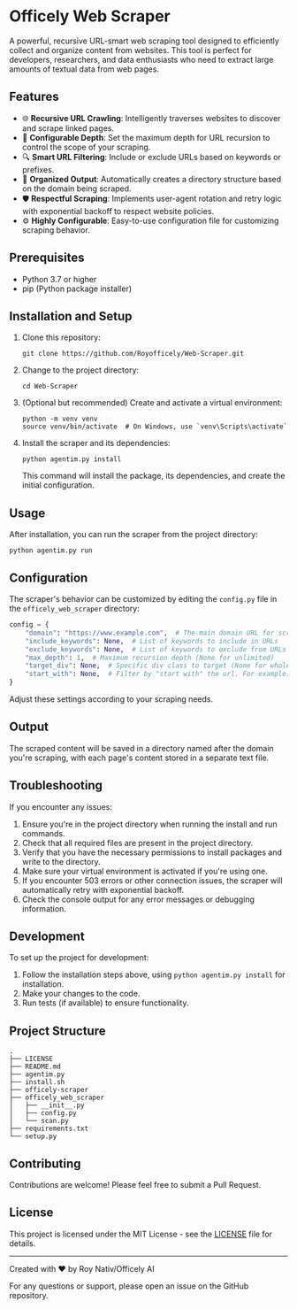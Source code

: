 # Officely Web Scraper

A powerful, recursive URL-smart web scraping tool designed to efficiently collect and organize content from websites. This tool is perfect for developers, researchers, and data enthusiasts who need to extract large amounts of textual data from web pages.

## Features

- 🌐 **Recursive URL Crawling**: Intelligently traverses websites to discover and scrape linked pages.
- 🎯 **Configurable Depth**: Set the maximum depth for URL recursion to control the scope of your scraping.
- 🔍 **Smart URL Filtering**: Include or exclude URLs based on keywords or prefixes.
- 📁 **Organized Output**: Automatically creates a directory structure based on the domain being scraped.
- 🛡️ **Respectful Scraping**: Implements user-agent rotation and retry logic with exponential backoff to respect website policies.
- ⚙️ **Highly Configurable**: Easy-to-use configuration file for customizing scraping behavior.

## Prerequisites

- Python 3.7 or higher
- pip (Python package installer)

## Installation and Setup

1. Clone this repository:
   ```
   git clone https://github.com/Royofficely/Web-Scraper.git
   ```

2. Change to the project directory:
   ```
   cd Web-Scraper
   ```

3. (Optional but recommended) Create and activate a virtual environment:
   ```
   python -m venv venv
   source venv/bin/activate  # On Windows, use `venv\Scripts\activate`
   ```

4. Install the scraper and its dependencies:
   ```
   python agentim.py install
   ```
   This command will install the package, its dependencies, and create the initial configuration.

## Usage

After installation, you can run the scraper from the project directory:

```
python agentim.py run
```

## Configuration

The scraper's behavior can be customized by editing the `config.py` file in the `officely_web_scraper` directory:

```python
config = {
    "domain": "https://www.example.com",  # The main domain URL for scraping
    "include_keywords": None,  # List of keywords to include in URLs
    "exclude_keywords": None,  # List of keywords to exclude from URLs
    "max_depth": 1,  # Maximum recursion depth (None for unlimited)
    "target_div": None,  # Specific div class to target (None for whole page)
    "start_with": None,  # Filter by "start with" the url. For example: ["https://example.com/blog"]
}
```

Adjust these settings according to your scraping needs.

## Output

The scraped content will be saved in a directory named after the domain you're scraping, with each page's content stored in a separate text file.

## Troubleshooting

If you encounter any issues:

1. Ensure you're in the project directory when running the install and run commands.
2. Check that all required files are present in the project directory.
3. Verify that you have the necessary permissions to install packages and write to the directory.
4. Make sure your virtual environment is activated if you're using one.
5. If you encounter 503 errors or other connection issues, the scraper will automatically retry with exponential backoff.
6. Check the console output for any error messages or debugging information.

## Development

To set up the project for development:

1. Follow the installation steps above, using `python agentim.py install` for installation.
2. Make your changes to the code.
3. Run tests (if available) to ensure functionality.

## Project Structure

```
.
├── LICENSE
├── README.md
├── agentim.py
├── install.sh
├── officely-scraper
├── officely_web_scraper
│   ├── __init__.py
│   ├── config.py
│   └── scan.py
├── requirements.txt
└── setup.py
```

## Contributing

Contributions are welcome! Please feel free to submit a Pull Request.

## License

This project is licensed under the MIT License - see the [LICENSE](LICENSE) file for details.

---

Created with ❤️ by Roy Nativ/Officely AI

For any questions or support, please open an issue on the GitHub repository.
